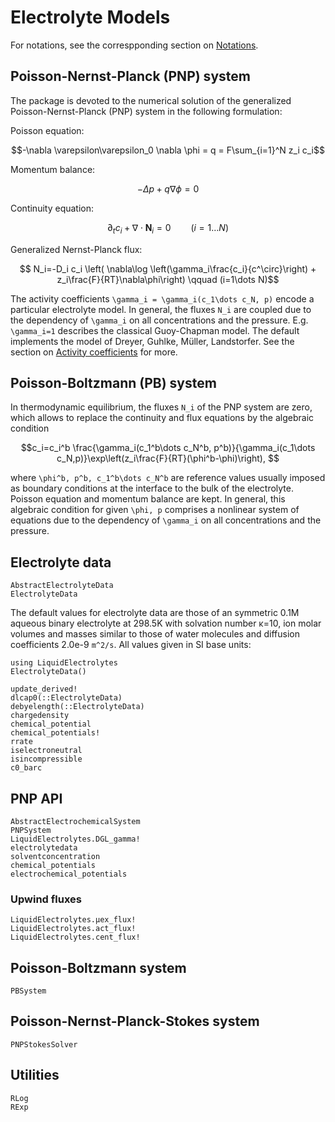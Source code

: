 # Electrolyte Models

For notations, see the correspponding section on [Notations](@ref).
## Poisson-Nernst-Planck (PNP) system
The package is devoted to the numerical solution of the generalized Poisson-Nernst-Planck (PNP) system in the
following formulation:

Poisson equation:
```math
-\nabla \varepsilon\varepsilon_0 \nabla \phi = q = F\sum_{i=1}^N z_i c_i
```
Momentum balance:
```math
    -\Delta p + q\nabla \phi = 0
```
Continuity equation:
```math
\partial_t c_i  + \nabla \cdot \mathbf N_i  = 0  \qquad (i=1\dots N)
```
Generalized Nernst-Planck flux:
```math
 N_i=-D_i c_i \left( \nabla\log \left(\gamma_i\frac{c_i}{c^\circ}\right) + z_i\frac{F}{RT}\nabla\phi\right)  \qquad  (i=1\dots N)
```
The activity coefficients ``\gamma_i = \gamma_i(c_1\dots c_N, p)`` encode a particular electrolyte model. In general,
    the fluxes ``N_i`` are coupled due to the dependency of ``\gamma_i`` on all concentrations and the pressure.
E.g. ``\gamma_i=1`` describes the classical Guoy-Chapman model. The default implements the model of
Dreyer, Guhlke, Müller, Landstorfer. See the section on [Activity coefficients](@ref) 
for more.

## Poisson-Boltzmann (PB) system
In thermodynamic equilibrium, the fluxes ``N_i`` of the PNP system are zero, which allows to replace the continuity
and flux equations by the algebraic condition
```math
c_i=c_i^b \frac{\gamma_i(c_1^b\dots c_N^b, p^b)}{\gamma_i(c_1\dots c_N,p)}\exp\left(z_i\frac{F}{RT}(\phi^b-\phi)\right),

```
where ``\phi^b, p^b, c_1^b\dots c_N^b`` are reference values usually imposed as boundary conditions at the interface
to the bulk of the electrolyte. Poisson equation and momentum balance are kept.
In general, this algebraic condition for given ``\phi, p`` comprises a nonlinear system of
equations due to the dependency of ``\gamma_i`` on all concentrations and the pressure.


## Electrolyte data
```@docs
AbstractElectrolyteData
ElectrolyteData
```
The default values for electrolyte data are those of an symmetric 0.1M aqueous binary electrolyte at 
298.5K with solvation number κ=10, ion molar volumes and masses similar to those of water molecules and
diffusion coefficients 2.0e-9 ``m^2/s``. All values given in SI base units:
```@example
using LiquidElectrolytes
ElectrolyteData()
```

```@docs
update_derived!
dlcap0(::ElectrolyteData)
debyelength(::ElectrolyteData)
chargedensity
chemical_potential
chemical_potentials!
rrate
iselectroneutral
isincompressible
c0_barc
``` 

## PNP API

```@docs
AbstractElectrochemicalSystem
PNPSystem
LiquidElectrolytes.DGL_gamma!
electrolytedata
solventconcentration
chemical_potentials
electrochemical_potentials
```
### Upwind fluxes
```@docs
LiquidElectrolytes.μex_flux!
LiquidElectrolytes.act_flux!
LiquidElectrolytes.cent_flux!
```

## Poisson-Boltzmann system
```@docs
PBSystem
```

## Poisson-Nernst-Planck-Stokes system
```@docs
PNPStokesSolver
```

## Utilities
```@docs
RLog
RExp
```
